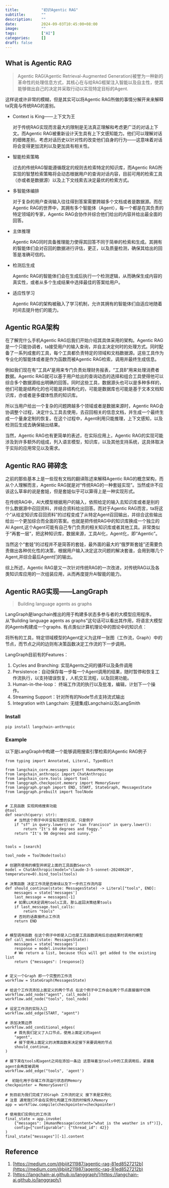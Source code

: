 ```yaml
---
title:          "初识Agentic RAG"
subtitle:       ""
description:    ""
date:           2024-09-03T10:45:00+08:00
image:          ""
tags:           ["AI"]
categories:     []
draft: false
---
```


## What is Agentic RAG

> Agentic RAG(Agentic Retrieval-Augmented Generation)被誉为一种新的革命性的处理信息方式，其核心在与给RAG框架注入智能以及自主性，使其能够做出自己的决定并采取行动以实现特定目标的Agent.

这样说或许非常的模糊，但是其实可以将Agentic RAG所做的事情分解开来来解释ta究竟与传统RAG的差别。

* Context is King——上下文为王

  对于传统RAG实现而言最大的限制是无法真正理解和考虑更广泛的对话上下文。而Agentic RAG被重新设计天生具有上下文感知能力。他们可以理解对话的细微差别，考虑对话历史以针对性的改变他们自身的行为——这意味着对话将会变得更加流利以及更加具有相关性。

* 智能检索策略

  过去的传统RAG智能遵循既定的规则去检索特定的知识库，而Agentic RAG所实现的智慧检索策略将会动态根据用户的查询对话内容，目前可用的检索工具（亦或者是数据源）以及上下文线索去决定最优的检索方式。

* 多智能体编排

  对于复杂的用户查询输入往往得到答案需要跨越多个文档或者是数据源。而在Agentic RAG的世界中，其拥有多个智能体（Agent），每一个都是在其负责的特定领域的专家，Agentic RAG会协作并综合他们给出的内容并给出最全面的回答。

* 主体推理

  Agentic RAG同时具备推理能力使得其回答不同于简单的检索和生成。其拥有的智能体们会对召回的数据进行评估，更正，以及质量检测，确保其给出的回答是准确可信的。

* 检测后生成

  Agentic RAG的智能体们会在生成后执行一个检测逻辑，从而确保生成内容的真实性，或者从多个生成结果中选择最佳的答案给用户。

* 适应性学习

  Agentic RAG的架构被融入了学习机制，允许其拥有的智能体们自适应地随着时间去提升他们的能力。

## Agentic RGA架构

在了解完什么手机Agentic RAG后我们开始介绍其具体采用的架构。Agentic RAG是一个只能协调者，ta接受用户的输入查询，并自主决定何时的处理方式。同时配备了一系列成套的工具，每个工具都负责特定的领域和文档数据源。这些工具作为专业化的智能体或者是作为函数而被Agentic RAG检索，调用并最终生成信息。

例如我们现在有“工具A”是用来专门负责处理财务报表，“工具B”用来处理消费者数据。Agentic RAG就可以基于用户给出的查询动态的选择和组合工具使得他可以综合多个数据源给出明确的回答。同时这些工具，数据源头也可以是多种多样的，他们可能是结构化的也可能是非结构化的，可能是数据库也可能是基于文本文档知识库，亦或者是多媒体性质的知识库。

所以当用户给出一个复杂的问题跨越多个领域或者是数据来源时，Agentic RAG会协调整个过程，决定什么工具去使用，去召回相关的信息文档，并生成一个最终生成一个量身定制的恢复。在这个过程中，Agent利用只能推理，上下文感知，以及检测后生成去确保输出结果。

当然，Agentic RAG也有更简单的表述，在实际应用上，Agentic RAG的实现可能涉及到许多额外的组成，列入语言模型，知识库，以及其他支持系统，这具体取决于实际的应用常见以及需求。

## Agentic RAG 碎碎念

之前的那些基本上是一些现有文档的翻译陈述来解释Agentic RAG的概念架构，而从个人理解而言，Agentic RAG就是对“传统RAG的一种套娃实现”。当然或许不应该这么草率的说是套娃，但是套娃似乎可以算得上是一种实现形式。

在传统RAG中，AI大模型根据用户的输入，依照给定的输入去知识库或者是别的什么数据源中召回资料，并结合资料给出回答。而对于Agentic RAG而言，ta将这个“从给定知识库召回资料”的过程变成了从特定Agent召回输出，并综合这些输出给出一个更加综合而全面的答案。也就是把传统RAG中的知识库换成一个独立的AI Agent,这个Agent可能有自己专门负责的相关知识库或者其他工具。非常类似于“再套一层”，把这种知识库，数据来源，工具AI化，Agent化，即“Agentic”。

当然这个“套娃”的过程并不是简答的套娃，最外面的最大的“俄罗斯套娃”还需要负责做出各种优化性的决策，根据用户输入决定这次问题的解决套谁，会用到哪几个Agent,并综合最后Agent们的输出。

综上所述，Agentic RAG是又一次针对传统RAG的一次改进，对传统RAG以及各类知识库应用的一次组装应用，从而再度提升AI智能的能力。

## Agentic RAG实现——LangGraph

> Building language agents as graphs

LangGraph是langchain推出的用于构建多状态多参与者的大模型应用程序。从“Building language agents as graphs”这句话可以看出其作用，将语言大模型的Agents构建成一个graphs. 有点类似计算机理论中的图论中的知识点：

将所有的工具，特定领域模型的Agent定义为这样一张图（工作流，Graph）中的节点，而节点之间的边则有决策函数决定工作流的下一步调用。

LangGraph目前有的Features：

1. Cycles and Branching: 实现Agents之间的循环以及条件调用
2. Persistence：自动保存每一步每一个Agent调用的结果，随时暂停和恢复工作流执行，以支持错误恢复，人机交互流程，以及回溯功能。
3. Human-in-the-loop： 终端工作流的执行以及批准，编辑，计划下一个操作。
4. Streaming Support：针对所有的Node节点支持流式输出
5. Integration with Langchain: 无缝集成Langchain以及LangSmith

### Install

```
pip install langchain-anthropic
```

### Example

以下是LangGraph中构建一个能够调用搜索引擎检索的Agentic RAG例子
```
from typing import Annotated, Literal, TypedDict

from langchain_core.messages import HumanMessage
from langchain_anthropic import ChatAnthropic
from langchain_core.tools import tool
from langgraph.checkpoint.memory import MemorySaver
from langgraph.graph import END, START, StateGraph, MessagesState
from langgraph.prebuilt import ToolNode


# 工具函数 实现网络搜索功能
@tool
def search(query: str):
    # 当然这个例子中并没有完整的实现，只是例子
    if "sf" in query.lower() or "san francisco" in query.lower():
        return "It's 60 degrees and foggy."
    return "It's 90 degrees and sunny."


tools = [search]

tool_node = ToolNode(tools)

# 创建所使用的模型并绑定上面的工具函数Search
model = ChatAnthropic(model="claude-3-5-sonnet-20240620", temperature=0).bind_tools(tools)

# 决策函数 决定工作流是否继续以及下一步的工作流内容
def should_continue(state: MessagesState) -> Literal["tools", END]:
    messages = state['messages']
    last_message = messages[-1]
    # 如果LLM决定调用tools工具，那么返回决策结果tools
    if last_message.tool_calls:
        return "tools"
    # 否则的话直接终止工作流
    return END


# 模型调用函数 在这个例子中即是入口也是工具函数调用后总结结果时调用的模型
def call_model(state: MessagesState):
    messages = state['messages']
    response = model.invoke(messages)
    # We return a list, because this will get added to the existing list
    return {"messages": [response]}


# 定义一个Graph 即一个完整的工作流
workflow = StateGraph(MessagesState)

# 给这个工作流添加上面定义的两个节点 在这个例子中工作会在两个节点直接循环切换
workflow.add_node("agent", call_model)
workflow.add_node("tools", tool_node)

# 设定工作流的实际入口
workflow.add_edge(START, "agent")

# 添加决策边界
workflow.add_conditional_edges(
    # 首先我们定义了入口节点，使用上面定义的agent
    "agent",
    # 接下使用上面定义的决策函数来决定接下来要调用的节点
    should_continue,
)

# 接下来在tools和agent之间在添加一条边 这意味着当tools中的工具调用后，紧接着agent会再度被调用
workflow.add_edge("tools", 'agent')

#  初始化用于存储工作流运行状态的Memory
checkpointer = MemorySaver()

# 到目前为我们完成了对Graph 工作流的定义 接下来是实例化
# 注意 通常我们不会在实例化构建工作流的时候传入Memory
app = workflow.compile(checkpointer=checkpointer)

# 使用我们实例化的工作流
final_state = app.invoke(
    {"messages": [HumanMessage(content="what is the weather in sf")]},
    config={"configurable": {"thread_id": 42}}
)
final_state["messages"][-1].content
```



## Reference

1. [https://medium.com/@bijit211987/agentic-rag-81ed8527212b](https://medium.com/@bijit211987/agentic-rag-81ed8527212b)
2. [https://langchain-ai.github.io/langgraph/](https://langchain-ai.github.io/langgraph/)